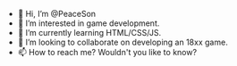 - 👋 Hi, I’m @PeaceSon
- 👀 I’m interested in game development.
- 🌱 I’m currently learning HTML/CSS/JS.
- 💞️ I’m looking to collaborate on developing an 18xx game.
- 📫 How to reach me? Wouldn't you like to know?

<!---
PeaceSon/PeaceSon is a ✨ special ✨ repository because its `README.md` (this file) appears on your GitHub profile.
You can click the Preview link to take a look at your changes.
--->
